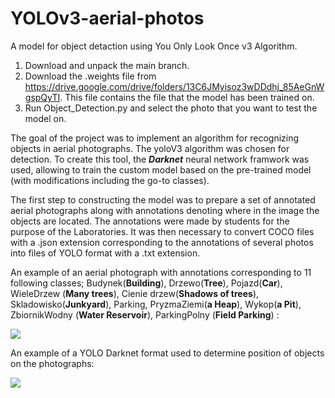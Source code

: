 # YOLOv3-aerial-photos
A model for object detaction using You Only Look Once v3 Algorithm.

1. Download and unpack the main branch.
2. Download the .weights file from https://drive.google.com/drive/folders/13C6JMyisoz3wDDdhj_85AeGnWgspQyTI.
   This file contains the file that the model has been trained on.
3. Run Object_Detection.py and select the photo that you want to test the model on.


The goal of the project was to implement an algorithm for recognizing objects in aerial photographs. The yoloV3 algorithm was chosen for detection.
To create this tool, the ***Darknet*** neural network framwork was used, allowing to train the custom model based on the pre-trained model (with modifications including the go-to classes).

The first step to constructing the model was to prepare a set of annotated aerial photographs along with annotations denoting where in the image the objects are located.
The annotations were made by students for the purpose of the Laboratories. It was then necessary to convert COCO files with a .json extension corresponding to the annotations of several photos into files of YOLO format with a .txt extension.

An example of an aerial photograph with annotations corresponding to 11 following classes;
Budynek(**Building**), Drzewo(**Tree**), Pojazd(**Car**), WieleDrzew (**Many trees**), Cienie drzew(**Shadows of trees**), Skladowisko(**Junkyard**), Parking, PryzmaZiemi(**a Heap**), Wykop(**a Pit**), ZbiornikWodny (**Water Reservoir**), ParkingPolny (**Field Parking**) :<br>

<p align="left">
  <img src="https://github.com/adammichalek/YOLOv3-aerial-photos/assets/43831694/71b11590-0754-494e-8d3a-12c8efa8f3ce">
</p>


An example of a YOLO Darknet format used to determine position of objects on the photographs:<br>
<p align="left">
  <img src="https://github.com/adammichalek/YOLOv3-aerial-photos/assets/43831694/0d36b7c6-f68a-46ec-b1dd-92fcd2102730">
</p>
